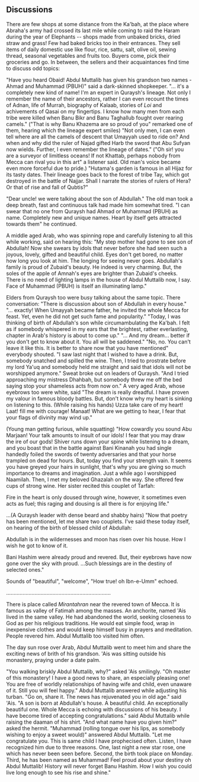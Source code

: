 ## Discussions

There are few shops at some distance from the Ka'bah, at the place where Abraha's army had crossed its last mile while coming to raid the Haram during the year of Elephants -- shops made from unbaked bricks, dried straw and grass! Few had baked bricks too in their entrances. They sell items of daily domestic use like flour, rice, sattu, salt, olive oil, sewing thread, seasonal vegetables and fruits too. Buyers come, pick their groceries and go. In between, the sellers and their acquaintances find time to discuss odd topics:

"Have you heard Obaid! Abdul Muttalib has given his grandson two names - Ahmad and Muhammad (PBUH)" said a dark-skinned shopkeeper. "... it's a completely new kind of name! I'm an expert in Quraysh's lineage. Not only I remember the name of their ancestors, rather I can even recount the times of Adnan, life of Murrah, biography of Kalaab, stories of *Loi* and achivements of Qasai on my fingertips. I know how many men from each tribe were killed when Banu Bikr and Banu Taghallub fought over rearing camels." ("That is why Banu Khazema are so proud of you" remarked one of them, hearing which the lineage expert smiles) "Not only men, I can even tell where are all the camels of descent that Umayyah used to ride on? And when and why did the ruler of Najad gifted Harb the sword that Abu Sufyan now wields. Further, I even remember the lineage of dates."
("Oh sir! you are a surveyor of limitless oceans! If not Khattab, perhaps nobody from Mecca can rival you in this art" a listener said. Old man's voice became even more forceful due to pride.) "Hutama's garden is famous in all Hijaz for its tasty dates. Their lineage goes back to the forest of tribe Tay, which got destroyed in the battle of Najjar. Shall I narrate the stories of rulers of Hera? Or that of rise and fall of Qubtis?"

"Dear uncle! we were talking about the son of Abdullah."
The old man took a deep breath, fast and continuous talk had made him somewhat tired. "I can swear that no one from Quraysh had Ahmad or Muhammad (PBUH) as name. Completely new and unique names. Heart by itself gets attracted towards them" he continued.

A middle aged Arab, who was spinning rope and carefully listening to all this while working, said on hearing this:
"My step mother had gone to see son of Abdullah! Now she swears by idols that never before she had seen such a joyous, lovely, gifted and beautiful child. Eyes don't get bored, no matter how long you look at him. The longing for seeing never goes. Abdullah's family is proud of Zubaid's beauty. He indeed is very charming. But, the soles of the apple of Amnah's eyes are brighter than Zubaid's cheeks. There is no need of lighting lamps in the house of Abdul Muttalib now, I say. Face of Muhammad (PBUH) is itself an illuminating lamp."

Elders from Quraysh too were busy talking about the same topic. There conversation:
"There is discussion about son of Abdullah in every house."
"... exactly! When Umayyah became father, he invited the whole Mecca for feast. Yet, even he did not get such fame and popularity."
"Today, I was thinking of birth of Abdullah's son while circumambulating the Ka'bah. I felt as if somebody whispered in my ears that the brightest, rather everlasting, chapter in Arab's history is about to come up." "... And my dream... better if you don't get to know about it. You all will be saddened." "No, no. You can't leave it like this. It is better to share now that you have mentioned" everybody shouted. "I saw last night that I wished to have a drink. But, somebody snatched and spilled the wine. Then, I tried to prostrate before my lord Ya'uq and somebody held me straight and said that idols will not be worshipped anymore." Sweat broke out on leaders of Quraysh. "And I tried approaching my mistress Dhahbah, but somebody threw me off the bed saying stop your shameless acts from now on." A very aged Arab, whose eyebrows too were white, said "The dream is really dreadful. I have proven my valour in famous bloody battles. But, don't know why my heart is sinking on listening to this. (While raising his hands) Uzza take care of my heart! Laat! fill me with courage! Manaat! What are we getting to hear, I fear that your flags of divinity may wind up."

(Young man getting furious, while squatting) "How cowardly you sound Abu Marjaan! Your talk amounts to insult of our idols! I fear that you may draw the ire of our gods! Shiver runs down your spine while listening to a dream, and you boast that in the battle against Bani Kinanah you had single handedly foiled the swords of twenty adversaries and that your horse trampled on dead for hours. But, today you find your strength vain. It seems you have greyed your hairs in sunlight, that's why you are giving so much importance to dreams and imagination. Just a while ago I worshipped Naamilah. Then, I met my beloved Ghazalah on the way. She offered few cups of strong wine. Her sister recited this couplet of Tarfah:

Fire in the heart is only doused through wine, however, it sometimes even acts as fuel;
this raging and dousing is all there is for enjoying life."

...(A Quraysh leader with dense beard and shabby hairs) "Now that poetry has been mentioned, let me share two couplets. I've said these today itself, on hearing of the birth of blessed child of Abdullah:

Abdullah is in the wildernesses and moon has risen over his house.
How I wish he got to know of it.

Bani Hashim were already proud and revered.
But, their eyebrows have now gone over the sky with proud.
...Such blessings are in the destiny of selected ones."

Sounds of "beautiful", "welcome", "How true! oh Ibn-e-Umm" echoed.

......................................................................

There is place called *Mirantahran* near the revered town of Mecca. It is famous as valley of Fatimah among the masses.
An anchorite, named 'Ais lived in the same valley.
He had abandoned the world, seeking closeness to God as per his religious traditions. He would eat simple food, wrap in inexpensive clothes and would keep himself busy in prayers and meditation. People revered him. Abdul Muttalib too visited him often.

The day sun rose over Arab, Abdul Muttalib went to meet him and share the exciting news of brith of his grandson. 'Ais was sitting outside his monastery, praying under a date palm.

"You walking briskly Abdul Muttalib, why?" asked 'Ais smilingly.
"Oh master of this monastery! I have a good news to share, an especially pleasing one! You are free of worldly relationships of having wife and child, even unaware of it. Still you will feel happy." Abdul Muttalib answered while adjusting his turban. "Go on, share it. The news has rejuvenated you in old age." said 'Ais. "A son is born at Abdullah's house. A beautiful child. An exceptionally beautiful one. Whole Mecca is echoing with discussions of his beauty. I have become tired of accepting congratulations." said Abdul Muttalib while raising the daaman of his shirt. "And what name have you given him?" asked the hermit. "Muhammad (rolling tongue over his lips, as somebody wishing to enjoy a sweet would)" answered Abdul Muttalib. "Let me congratulate you. This is same child I have prophecised often. Listen, I have recognized him due to three reasons. One, last night a new star rose, one which has never been seen before. Second, the birth took place on Monday. Third, he has been named as Muhammad! Feel proud about your destiny oh Abdul Muttalib! History will never forget Banu Hashim. How I wish you could live long enough to see his rise and shine."
